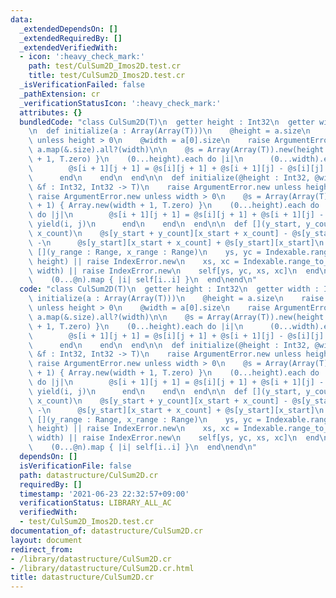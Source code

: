 ```yaml
---
data:
  _extendedDependsOn: []
  _extendedRequiredBy: []
  _extendedVerifiedWith:
  - icon: ':heavy_check_mark:'
    path: test/CulSum2D_Imos2D.test.cr
    title: test/CulSum2D_Imos2D.test.cr
  _isVerificationFailed: false
  _pathExtension: cr
  _verificationStatusIcon: ':heavy_check_mark:'
  attributes: {}
  bundledCode: "class CulSum2D(T)\n  getter height : Int32\n  getter width : Int32\n\
    \n  def initialize(a : Array(Array(T)))\n    @height = a.size\n    raise ArgumentError.new\
    \ unless height > 0\n    @width = a[0].size\n    raise ArgumentError.new unless\
    \ a.map(&.size).all?(width)\n\n    @s = Array(Array(T)).new(height + 1) { Array.new(width\
    \ + 1, T.zero) }\n    (0...height).each do |i|\n      (0...width).each do |j|\n\
    \        @s[i + 1][j + 1] = @s[i][j + 1] + @s[i + 1][j] - @s[i][j] + a[i][j]\n\
    \      end\n    end\n  end\n\n  def initialize(@height : Int32, @width : Int32,\
    \ &f : Int32, Int32 -> T)\n    raise ArgumentError.new unless height > 0\n   \
    \ raise ArgumentError.new unless width > 0\n    @s = Array(Array(T)).new(height\
    \ + 1) { Array.new(width + 1, T.zero) }\n    (0...height).each do |i|\n      (0...width).each\
    \ do |j|\n        @s[i + 1][j + 1] = @s[i][j + 1] + @s[i + 1][j] - @s[i][j] +\
    \ yield(i, j)\n      end\n    end\n  end\n\n  def [](y_start, y_count, x_start,\
    \ x_count)\n    @s[y_start + y_count][x_start + x_count] - @s[y_start + y_count][x_start]\
    \ -\n      @s[y_start][x_start + x_count] + @s[y_start][x_start]\n  end\n\n  def\
    \ [](y_range : Range, x_range : Range)\n    ys, yc = Indexable.range_to_index_and_count(y_range,\
    \ height) || raise IndexError.new\n    xs, xc = Indexable.range_to_index_and_count(x_range,\
    \ width) || raise IndexError.new\n    self[ys, yc, xs, xc]\n  end\n\n  def to_a\n\
    \    (0...@n).map { |i| self[i..i] }\n  end\nend\n"
  code: "class CulSum2D(T)\n  getter height : Int32\n  getter width : Int32\n\n  def\
    \ initialize(a : Array(Array(T)))\n    @height = a.size\n    raise ArgumentError.new\
    \ unless height > 0\n    @width = a[0].size\n    raise ArgumentError.new unless\
    \ a.map(&.size).all?(width)\n\n    @s = Array(Array(T)).new(height + 1) { Array.new(width\
    \ + 1, T.zero) }\n    (0...height).each do |i|\n      (0...width).each do |j|\n\
    \        @s[i + 1][j + 1] = @s[i][j + 1] + @s[i + 1][j] - @s[i][j] + a[i][j]\n\
    \      end\n    end\n  end\n\n  def initialize(@height : Int32, @width : Int32,\
    \ &f : Int32, Int32 -> T)\n    raise ArgumentError.new unless height > 0\n   \
    \ raise ArgumentError.new unless width > 0\n    @s = Array(Array(T)).new(height\
    \ + 1) { Array.new(width + 1, T.zero) }\n    (0...height).each do |i|\n      (0...width).each\
    \ do |j|\n        @s[i + 1][j + 1] = @s[i][j + 1] + @s[i + 1][j] - @s[i][j] +\
    \ yield(i, j)\n      end\n    end\n  end\n\n  def [](y_start, y_count, x_start,\
    \ x_count)\n    @s[y_start + y_count][x_start + x_count] - @s[y_start + y_count][x_start]\
    \ -\n      @s[y_start][x_start + x_count] + @s[y_start][x_start]\n  end\n\n  def\
    \ [](y_range : Range, x_range : Range)\n    ys, yc = Indexable.range_to_index_and_count(y_range,\
    \ height) || raise IndexError.new\n    xs, xc = Indexable.range_to_index_and_count(x_range,\
    \ width) || raise IndexError.new\n    self[ys, yc, xs, xc]\n  end\n\n  def to_a\n\
    \    (0...@n).map { |i| self[i..i] }\n  end\nend\n"
  dependsOn: []
  isVerificationFile: false
  path: datastructure/CulSum2D.cr
  requiredBy: []
  timestamp: '2021-06-23 22:32:57+09:00'
  verificationStatus: LIBRARY_ALL_AC
  verifiedWith:
  - test/CulSum2D_Imos2D.test.cr
documentation_of: datastructure/CulSum2D.cr
layout: document
redirect_from:
- /library/datastructure/CulSum2D.cr
- /library/datastructure/CulSum2D.cr.html
title: datastructure/CulSum2D.cr
---
```

